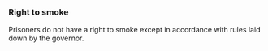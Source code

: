 ###  Right to smoke

Prisoners do not have a right to smoke except in accordance with rules laid
down by the governor.
